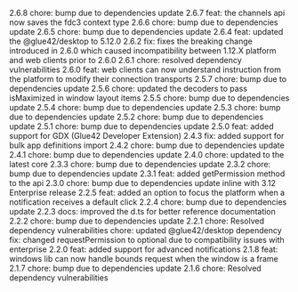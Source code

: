 2.6.8
chore: bump due to dependencies update
2.6.7
feat: the channels api now saves the fdc3 context type
2.6.6
chore: bump due to dependencies update
2.6.5
chore: bump due to dependencies update
2.6.4
feat: updated the @glue42/desktop to 5.12.0
2.6.2
fix: fixes the breaking change introduced in 2.6.0 which caused incompatibility between 1.12.X platform and web clients prior to 2.6.0
2.6.1
chore: resolved dependency vulnerabilities
2.6.0
feat: web clients can now understand instruction from the platform to modify their connection transports
2.5.7
chore: bump due to dependencies update
2.5.6
chore: updated the decoders to pass isMaximized in window layout items
2.5.5
chore: bump due to dependencies update
2.5.4
chore: bump due to dependencies update
2.5.3
chore: bump due to dependencies update
2.5.2
chore: bump due to dependencies update
2.5.1
chore: bump due to dependencies update
2.5.0
feat: added support for GDX (Glue42 Developer Extension)
2.4.3
fix: added support for bulk app definitions import
2.4.2
chore: bump due to dependencies update
2.4.1
chore: bump due to dependencies update
2.4.0
chore: updated to the latest core
2.3.3
chore: bump due to dependencies update
2.3.2
chore: bump due to dependencies update
2.3.1
feat: added getPermission method to the api
2.3.0
chore: bump due to dependencies update inline with 3.12 Enterprise release
2.2.5
feat: added an option to focus the platform when a notification receives a default click
2.2.4
chore: bump due to dependencies update
2.2.3
docs: improved the d.ts for better reference documentation
2.2.2
chore: bump due to dependencies update
2.2.1
chore: Resolved dependency vulnerabilities
chore: updated @glue42/desktop dependency
fix: changed requestPermission to optional due to compatibility issues with enterprise
2.2.0
feat: added support for advanced notifications
2.1.8
feat: windows lib can now handle bounds request when the window is a frame
2.1.7
chore: bump due to dependencies update
2.1.6
chore: Resolved dependency vulnerabilities
